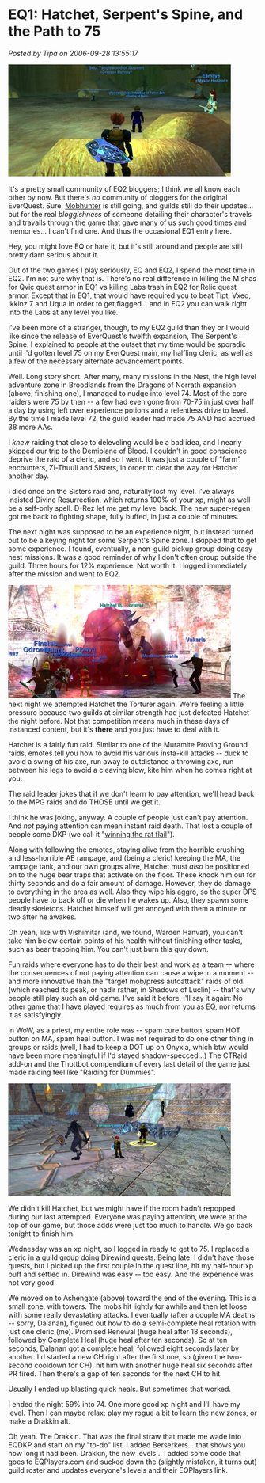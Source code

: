 # EQ1: Hatchet, Serpent's Spine, and the Path to 75

*Posted by Tipa on 2006-09-28 13:55:17*

![The Nest](../../../uploads/2006/09/nest.jpg)

It's a pretty small community of EQ2 bloggers; I think we all know each other by now. But there's *no* community of bloggers for the original EverQuest. Sure, [Mobhunter](http://mobhunter.com/ "Mobhunter") is still going, and guilds still do their updates... but for the real *bloggishness* of someone detailing their character's travels and travails through the game that gave many of us such good times and memories... I can't find one. And thus the occasional EQ1 entry here.

Hey, you might love EQ or hate it, but it's still around and people are still pretty darn serious about it.

Out of the two games I play seriously, EQ and EQ2, I spend the most time in EQ2. I'm not sure why that is. There's no real difference in killing the M'shas for Qvic quest armor in EQ1 vs killing Labs trash in EQ2 for Relic quest armor. Except that in EQ1, that would have required you to beat Tipt, Vxed, Ikkinz 7 and Uqua in order to get flagged... and in EQ2 you can walk right into the Labs at any level you like.

I've been more of a stranger, though, to my EQ2 guild than they or I would like since the release of EverQuest's twelfth expansion, The Serpent's Spine. I explained to people at the outset that my time would be sporadic until I'd gotten level 75 on my EverQuest main, my halfling cleric, as well as a few of the necessary alternate advancement points.

Well. Long story short. After many, many missions in the Nest, the high level adventure zone in Broodlands from the Dragons of Norrath expansion (above, finishing one), I managed to nudge into level 74. Most of the core raiders were 75 by then -- a few had even gone from 70-75 in just over half a day by using left over experience potions and a relentless drive to level. By the time I made level 72, the guild leader had made 75 AND had accrued 38 more AAs.

I *knew* raiding that close to deleveling would be a bad idea, and I nearly skipped our trip to the Demiplane of Blood. I couldn't in good conscience deprive the raid of a cleric, and so I went. It was just a couple of "farm" encounters, Zi-Thuuli and Sisters, in order to clear the way for Hatchet another day.

I died once on the Sisters raid and, naturally lost my level. I've always insisted Divine Resurrection, which returns 100% of your xp, might as well be a self-only spell. D-Rez let me get my level back. The new super-regen got me back to fighting shape, fully buffed, in just a couple of minutes.

The next night was supposed to be an experience night, but instead turned out to be a keying night for some Serpent's Spine zone. I skipped that to get some experience. I found, eventually, a non-guild pickup group doing easy nest missions. It was a good reminder of why I don't often group outside the guild. Three hours for 12% experience. Not worth it. I logged immediately after the mission and went to EQ2.

![Hatchet the Torturer](../../../uploads/2006/09/hatchet.jpg)
The next night we attempted Hatchet the Torturer again. We're feeling a little pressure because two guilds at similar strength had just defeated Hatchet the night before. Not that competition means much in these days of instanced content, but it's **there** and you just have to deal with it.

Hatchet is a fairly fun raid. Similar to one of the Muramite Proving Ground raids, emotes tell you how to avoid his various insta-kill attacks -- duck to avoid a swing of his axe, run away to outdistance a throwing axe, run between his legs to avoid a cleaving blow, kite him when he comes right at you.

The raid leader jokes that if we don't learn to pay attention, we'll head back to the MPG raids and do THOSE until we get it.

I think he was joking, anyway. A couple of people just can't pay attention. And *not* paying attention can mean instant raid death. That lost a couple of people some DKP (we call it "[winning the rat flail](http://www.vgcats.com/comics/?strip_id=110 "VG Cats - Skittles!")").

Along with following the emotes, staying alive from the horrible crushing and less-horrible AE rampage, and (being a cleric) keeping the MA, the rampage tank, and our own groups alive, Hatchet must *also* be positioned on to the huge bear traps that activate on the floor. These knock him out for thirty seconds and do a fair amount of damage. However, they do damage to everything in the area as well. Also they wipe his aggro, so the super DPS people have to back off or die when he wakes up. Also, they spawn some deadly skeletons. Hatchet himself will get annoyed with them a minute or two after he awakes.

Oh yeah, like with Vishimitar (and, we found, Warden Hanvar), you can't take him below certain points of his health without finishing other tasks, such as bear trapping him. You can't just burn this guy down.

Fun raids where everyone has to do their best and work as a team -- where the consequences of not paying attention can cause a wipe in a moment -- and more innovative than the "target mob/press autoattack" raids of old (which reached its peak, or nadir rather, in Shadows of Luclin) -- that's why people still play such an old game. I've said it before, I'll say it again: No other game that I have played requires as much from you as EQ, nor returns it as satisfyingly.

In WoW, as a priest, my entire role was -- spam cure button, spam HOT button on MA, spam heal button. I was not required to do one other thing in groups or raids (well, I had to keep a DOT up on Onyxia, which btw would have been more meaningful if I'd stayed shadow-specced...) The CTRaid add-on and the Thottbot compendium of every last detail of the game just made raiding feel like "Raiding for Dummies".

![Ashengate](../../../uploads/2006/09/ashengate.jpg)

We didn't kill Hatchet, but we might have if the room hadn't repopped during our last attempted. Everyone was paying attention, we were at the top of our game, but those adds were just too much to handle. We go back tonight to finish him.

Wednesday was an xp night, so I logged in ready to get to 75. I replaced a cleric in a guild group doing Direwind quests. Being late, I didn't have those quests, but I picked up the first couple in the quest line, hit my half-hour xp buff and settled in. Direwind was easy -- too easy. And the experience was not very good.

We moved on to Ashengate (above) toward the end of the evening. This is a small zone, with towers. The mobs hit lightly for awhile and then let loose with some really devastating attacks. I eventually (after a couple MA deaths -- sorry, Dalanan), figured out how to do a semi-complete heal rotation with just one cleric (me). Promised Renewal (huge heal after 18 seconds), followed by Complete Heal (huge heal after ten seconds). So at ten seconds, Dalanan got a complete heal, followed eight seconds later by another. I'd started a new CH right after the first one, so (given the two-second cooldown for CH), hit him with another huge heal six seconds after PR fired. Then there's a gap of ten seconds for the next CH to hit.

Usually I ended up blasting quick heals. But sometimes that worked.

I ended the night 59% into 74. One more good xp night and I'll have my level. Then I can maybe relax; play my rogue a bit to learn the new zones, or make a Drakkin alt.

Oh yeah. The Drakkin. That was the final straw that made me wade into EQDKP and start on my "to-do" list. I added Berserkers... that shows you how long it had been. Drakkin, the new levels... I added some code that goes to EQPlayers.com and sucked down the (slightly mistaken, it turns out) guild roster and updates everyone's levels and their EQPlayers link.
